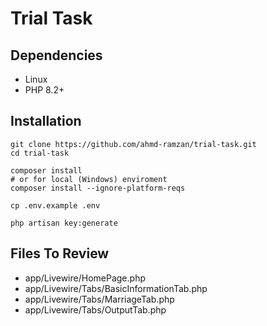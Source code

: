 # Trial Task

## Dependencies

- Linux
- PHP 8.2+
## Installation

```shell
git clone https://github.com/ahmd-ramzan/trial-task.git
cd trial-task
```
```shell
composer install
# or for local (Windows) enviroment
composer install --ignore-platform-reqs
```
```shell
cp .env.example .env
```

```shell
php artisan key:generate
```

## Files To Review
- app/Livewire/HomePage.php
- app/Livewire/Tabs/BasicInformationTab.php
- app/Livewire/Tabs/MarriageTab.php
- app/Livewire/Tabs/OutputTab.php
